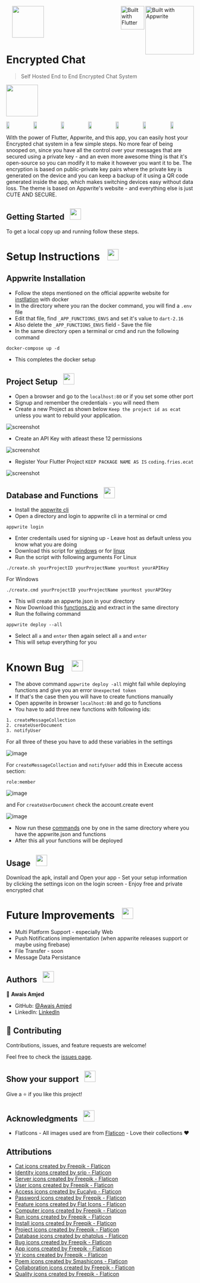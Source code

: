 <img style="width: 130px;" src="https://appwrite.io/images-ee/press/badge-pink-box.svg" alt="Built with Appwrite" align="right"/>&nbsp;&nbsp;&nbsp;
<img style="height: 63px;" src="https://storage.googleapis.com/cms-storage-bucket/916809aa4c8f73ad70d2.svg" alt="Built with Flutter" align="right"/>
<img style="width: 85px" src="assets/images/logo.png" />

# Encrypted Chat

> Self Hosted End to End Encrypted Chat System

<img style="width: 85px" src="assets/images/logo.png" />

<p style="display: flex; align-items: start; gap: 10px">
  <img src="/resources/screenshot1.png" width="13%" />
  <img src="/resources/screenshot2.png" width="13%" />
  <img src="/resources/screenshot3.png" width="13%" />
  <img src="/resources/screenshot4.png" width="13%" />
  <img src="/resources/screenshot5.png" width="13%" />
  <img src="/resources/screenshot6.png" width="13%" />
  <img src="/resources/screenshot7.png" width="13%" />
</p>


With the power of Flutter, Appwrite, and this app, you can easily host your Encrypted chat system in a few simple steps. No more fear of being snooped on, since you have all the control over your messages that are secured using a private key - and an even more awesome thing is that it's open-source so you can modify it to make it however you want it to be. The encryption is based on public-private key pairs where the private key is generated on the device and you can keep a backup of it using a QR code generated inside the app, which makes switching devices easy without data loss. The theme is based on Appwrite's website - and everything else is just CUTE AND SECURE.

## Getting Started &nbsp; <img src="./resources/run.png" height="30" align="justify"/>

To get a local copy up and running follow these steps.

# Setup Instructions &nbsp; <img src="./resources/computer.png" height="30" align="justify"/>

## Appwrite Installation
- Follow the steps mentioned on the official appwrite website for [instllation](https://appwrite.io/docs/installation) with docker
- In the directory where you ran the docker command, you will find a `.env` file
- Edit that file, find `_APP_FUNCTIONS_ENVS` and set it's value to `dart-2.16`
- Also delete the `_APP_FUNCTIONS_ENVS` field - Save the file
- In the same directory open a terminal or cmd and run the following command
```
docker-compose up -d
```
- This completes the docker setup

## Project Setup &nbsp; <img src="./resources/project_icon.png" height="30" align="justify"/>
- Open a browser and go to the `localhost:80` or if you set some other port
- Signup and remember the credentials - you will need them
- Create a new Project as shown below `Keep the project id as ecat` unless you want to rebuild your application.

![screenshot](./resources/project.png)

- Create an API Key with atleast these 12 permissions

![screenshot](./resources/api.png)

- Register Your Flutter Project `KEEP PACKAGE NAME AS IS` `coding.fries.ecat`

![screenshot](./resources/registration.png)

## Database and Functions &nbsp; <img src="./resources/database-storage.png" height="30" align="justify"/>

- Install the [appwrite cli](https://appwrite.io/docs/command-line)
- Open a directory and login to appwrite cli in a terminal or cmd
```
appwrite login
```
- Enter credentails used for signing up - Leave host as default unless you know what you are doing
- Download this script for [windows](./resources/create.cmd) or for [linux](./resources/create.sh)
- Run the script with following arguments
For Linux
```
./create.sh yourProjectID yourProjectName yourHost yourAPIKey
```
For Windows
```
./create.cmd yourProjectID yourProjectName yourHost yourAPIKey
```
- This will create an appwrte.json in your directory
- Now Download this [functions.zip](./resources/functions.zip) and extract in the same directory
- Run the follwing command
```
appwrite deploy --all
```
- Select all `a` and `enter` then again select all `a` and `enter`
- This will setup everything for you

# Known Bug &nbsp; <img src="./resources/bug.png" height="30" align="justify"/>

- The above command `appwrite deploy -all` might fail while deploying functions and give you an error `Unexpected token`
- If that's the case then you will have to create functions manually
- Open appwrite in browser `localhost:80` and go to functions
- You have to add three new functions with following ids:
```
1. createMessageCollection
2. createUserDocument
3. notifyUser
```
For all three of these you have to add these variables in the settings

![image](https://user-images.githubusercontent.com/73714615/168171851-8cce52fd-762c-4341-aa7e-53f48191c407.png)

For `createMessageCollection` and `notifyUser` add this in Execute access section:
```
role:member
```

![image](https://user-images.githubusercontent.com/73714615/168172099-7cd029af-2499-4f7a-bc77-750f3191e300.png)

and For `createUserDocument` check the account.create event

![image](https://user-images.githubusercontent.com/73714615/168172332-72fcf10d-4937-4320-bab4-a394051fe608.png)

- Now run these [commands](./resources/commands.txt) one by one in the same directory where you have the appwrite.json and functions
- After this all your functions will be deployed

## Usage &nbsp; <img src="./resources/smartphone.png" height="30" align="justify"/>

Download the apk, install and Open your app - Set your setup information by clicking the settings icon on the login screen - Enjoy free and private encrypted chat

# Future Improvements &nbsp; <img src="./resources/virtual-reality.png" height="30" align="justify"/>

- Multi Platform Support - especially Web
- Push Notifications implementation (when appwrite releases support or maybe using firebase)
- File Transfer - soon
- Message Data Persistance

## Authors &nbsp; <img src="./resources/poem.png" height="30" align="justify"/>

👤 **Awais Amjed**

- GitHub: [@Awais Amjed](https://github.com/awais-amjed)
- LinkedIn: [LinkedIn](https://www.linkedin.com/in/awais-amjed)

## 🤝 Contributing

Contributions, issues, and feature requests are welcome!

Feel free to check the [issues page](../../issues/).

## Show your support &nbsp; <img src="./resources/support.png" height="30" align="justify"/>

Give a ⭐️ if you like this project!

## Acknowledgments &nbsp; <img src="./resources/medal.png" height="30" align="justify"/>

- FlatIcons - All images used are from [Flaticon](https://www.flaticon.com/) - Love their collections ❤️

## Attributions

- <a href="https://www.flaticon.com/free-icons/cat" title="cat icons">Cat icons created by Freepik - Flaticon</a>
- <a href="https://www.flaticon.com/free-icons/identity" title="identity icons">Identity icons created by srip - Flaticon</a>
- <a href="https://www.flaticon.com/free-icons/server" title="server icons">Server icons created by Freepik - Flaticon</a>
- <a href="https://www.flaticon.com/free-icons/user" title="user icons">User icons created by Freepik - Flaticon</a>
- <a href="https://www.flaticon.com/free-icons/access" title="access icons">Access icons created by Eucalyp - Flaticon</a>
- <a href="https://www.flaticon.com/free-icons/password" title="password icons">Password icons created by Freepik - Flaticon</a>
- <a href="https://www.flaticon.com/free-icons/feature" title="feature icons">Feature icons created by Flat Icons - Flaticon</a>
- <a href="https://www.flaticon.com/free-icons/computer" title="computer icons">Computer icons created by Freepik - Flaticon</a>
- <a href="https://www.flaticon.com/free-icons/run" title="run icons">Run icons created by Freepik - Flaticon</a>
- <a href="https://www.flaticon.com/free-icons/install" title="install icons">Install icons created by Freepik - Flaticon</a>
- <a href="https://www.flaticon.com/free-icons/project" title="project icons">Project icons created by Freepik - Flaticon</a>
- <a href="https://www.flaticon.com/free-icons/database" title="database icons">Database icons created by phatplus - Flaticon</a>
- <a href="https://www.flaticon.com/free-icons/bug" title="bug icons">Bug icons created by Freepik - Flaticon</a>
- <a href="https://www.flaticon.com/free-icons/app" title="app icons">App icons created by Freepik - Flaticon</a>
- <a href="https://www.flaticon.com/free-icons/vr" title="vr icons">Vr icons created by Freepik - Flaticon</a>
- <a href="https://www.flaticon.com/free-icons/poem" title="poem icons">Poem icons created by Smashicons - Flaticon</a>
- <a href="https://www.flaticon.com/free-icons/collaboration" title="collaboration icons">Collaboration icons created by Freepik - Flaticon</a>
- <a href="https://www.flaticon.com/free-icons/quality" title="quality icons">Quality icons created by Freepik - Flaticon</a>
